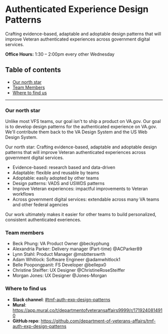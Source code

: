 # Authenticated Experience Design Patterns
Crafting evidence-based, adaptable and adoptable design patterns that will improve Veteran authenticated experiences across government digital services.

**Office Hours:** 1:30 – 2:00pm every other Wednesday

## Table of contents

- [Our north star](#our-north-star)
- [Team Members](#team-members)
- [Where to find us](#where-to-find-us)
---

### Our north star
Unlike most VFS teams, our goal isn't to ship a product on VA.gov. Our goal is to develop design patterns for the authenticated experience on VA.gov. We'll contribute them back to the VA Design System and the US Web Design System.

Our north star: Crafting evidence-based, adaptable and adoptable design patterns that will improve Veteran authenticated experiences across government digital services.
* Evidence-based: research based and data-driven
* Adaptable: flexible and reusable by teams
* Adoptable: easily adopted by other teams
* Design patterns: VADS and USWDS patterns
* Improve Veteran experiences: impactful improvements to Veteran workflows
* Across government digital services: extendable across many VA teams and other  federal agencies 

 Our work ultimately makes it easier for other teams to build personalized, consistent authenticated exeriences.

### Team members
* Beck Phung: VA Product Owner @beckyphung 
* Alexandria Parker: Delivery manager (Part-time) @ACParker89
* Lynn Stahl: Product Manager @msbtterswrth
* Adam Whitlock: Software Engineer @adamwhitlock1
* Belle Poopongpanit: FS Developer @bellepx0
* Christine Steiffer: UX Designer @ChristineRoseSteiffer 
* Morgan Jones: UX Designer @Jones-Morgan 

### Where to find us
- **Slack channel**: [#tmf-auth-exp-design-patterns](https://dsva.slack.com/archives/C07909N7U8Z)
- **Mural**: https://app.mural.co/t/departmentofveteransaffairs9999/r/1719240814910
- **GitHub repo**: https://github.com/department-of-veterans-affairs/tmf-auth-exp-design-patterns


